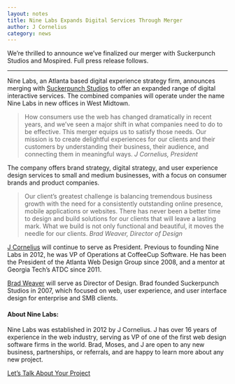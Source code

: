 ```yaml
---
layout: notes
title: Nine Labs Expands Digital Services Through Merger
author: J Cornelius
category: news
---
```

We&rsquo;re thrilled to announce we&rsquo;ve finalized our merger with Suckerpunch Studios and Mospired. Full press release follows.

----

Nine Labs, an Atlanta based digital experience strategy firm, announces merging with [Suckerpunch Studios](http://www.suckerpunch-studios.com/) to offer an expanded range of digital interactive services. The combined companies will operate under the name Nine Labs in new offices in West Midtown.

> How consumers use the web has changed dramatically in recent years, and we’ve seen a major shift in what companies need to do to be effective. This merger equips us to satisfy those needs. Our mission is to create delightful experiences for our clients and their customers by understanding their business, their audience, and connecting them in meaningful ways.
  *J Cornelius, President*

The company offers brand strategy, digital strategy, and user experience design services to small and medium businesses, with a focus on consumer brands and product companies.

> Our client’s greatest challenge is balancing tremendous business growth with the need for a consistently outstanding online presence, mobile applications or websites. There has never been a better time to design and build solutions for our clients that will leave a lasting mark. What we build is not only functional and beautiful, it moves the needle for our clients.
  *Brad Weaver, Director of Design*

[J Cornelius](https://www.linkedin.com/in/jcornelius) will continue to serve as President. Previous to founding Nine Labs in 2012, he was VP of Operations at CoffeeCup Software. He has been the President of the Atlanta Web Design Group since 2008, and a mentor at Georgia Tech’s ATDC since 2011.

[Brad Weaver](https://www.linkedin.com/in/sbradweaver) will serve as Director of Design. Brad founded Suckerpunch Studios in 2007, which focused on web, user experience, and user interface design for enterprise and SMB clients.

#### About Nine Labs:
Nine Labs was established in 2012 by J Cornelius. J has over 16 years of experience in the web industry, serving as VP of one of the first web design software firms in the world. Brad, Moses, and J are open to any new business, partnerships, or referrals, and are happy to learn more about any new project.

[Let&rsquo;s Talk About Your Project](/contact/)